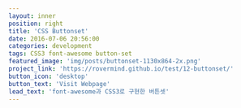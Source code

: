 ```yaml
---
layout: inner
position: right
title: 'CSS Buttonset'
date: 2016-07-06 20:56:00
categories: development
tags: CSS3 font-awesome button-set
featured_image: 'img/posts/buttonset-1130x864-2x.png'
project_link: 'https://rovermind.github.io/test/12-buttonset/'
button_icon: 'desktop'
button_text: 'Visit Webpage'
lead_text: 'font-awesome과 CSS3로 구현한 버튼셋'
---
```

